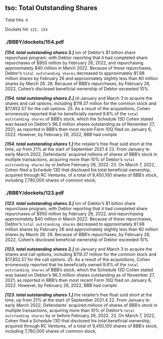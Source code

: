 
## tso: Total Outstanding Shares

Total hits: `6`

Dockets hit: `123, 154`

### ./BBBY/dockets/154.pdf
***[154. total outstanding shares 3.]*** ion of Debtor’s $1 billion share repurchase program, with Debtor reporting that it had completed share repurchases of $950 million by February 26, 2022, and repurchasing approximately $40 million in March 2022. Because of these repurchases, Debtor’s `total outstanding shares` decreased to approximately 81.98 million shares by February 26 and approximately slightly less than 80 million shares by March 26. 28. Because of BBB’s repurchases, by February 26, 2022, Cohen’s disclosed beneficial ownership of Debtor exceeded 10% 

***[154. total outstanding shares 2.]*** id-January and March 3 to acquire the shares and call options, including $119.37 million for the common stock and $17,852.57 for the call options. 25. As a result of the acquisitions, Cohen erroneously reported that he beneficially owned 9.8% of the `total outstanding shares` of BBB’s stock, which the Schedule 13D Cohen stated was based on Debtor’s 96.3 million shares outstanding as of November 27, 2021, as reported in BBB’s then most recent Form 10Q filed on January 6, 2022. However, by February 26, 2022, BBB had comple

***[154. total outstanding shares 1.]*** the retailer’s free float sold short at the time, up from 21% at the start of September 2021.4 22. From January to early March 2022, Defendants’ acquired millions of shares of BBB’s stock in multiple transactions, acquiring more than 10% of Debtor’s `total outstanding shares` by or before February 26, 2022. 23. On March 7, 2022, Cohen filed a Schedule 13D that disclosed his total beneficial ownership, acquired through RC Ventures, of a total of 9,450,100 shares of BBB’s stock, including 7,780,000 shares of common stock, 


### ./BBBY/dockets/123.pdf
***[123. total outstanding shares 3.]*** ion of Debtor’s $1 billion share repurchase program, with Debtor reporting that it had completed share repurchases of $950 million by February 26, 2022, and repurchasing approximately $40 million in March 2022. Because of these repurchases, Debtor’s `total outstanding shares` decreased to approximately 81.98 million shares by February 26 and approximately slightly less than 80 million shares by March 26. 28. Because of BBB’s repurchases, by February 26, 2022, Cohen’s disclosed beneficial ownership of Debtor exceeded 10% 

***[123. total outstanding shares 2.]*** id-January and March 3 to acquire the shares and call options, including $119.37 million for the common stock and $17,852.57 for the call options. 25. As a result of the acquisitions, Cohen erroneously reported that he beneficially owned 9.8% of the `total outstanding shares` of BBB’s stock, which the Schedule 13D Cohen stated was based on Debtor’s 96.3 million shares outstanding as of November 27, 2021, as reported in BBB’s then most recent Form 10Q filed on January 6, 2022. However, by February 26, 2022, BBB had comple

***[123. total outstanding shares 1.]*** the retailer’s free float sold short at the time, up from 21% at the start of September 2021.4 22. From January to early March 2022, Defendants’ acquired millions of shares of BBB’s stock in multiple transactions, acquiring more than 10% of Debtor’s `total outstanding shares` by or before February 26, 2022. 23. On March 7, 2022, Cohen filed a Schedule 13D that disclosed his total beneficial ownership, acquired through RC Ventures, of a total of 9,450,100 shares of BBB’s stock, including 7,780,000 shares of common stock, 

